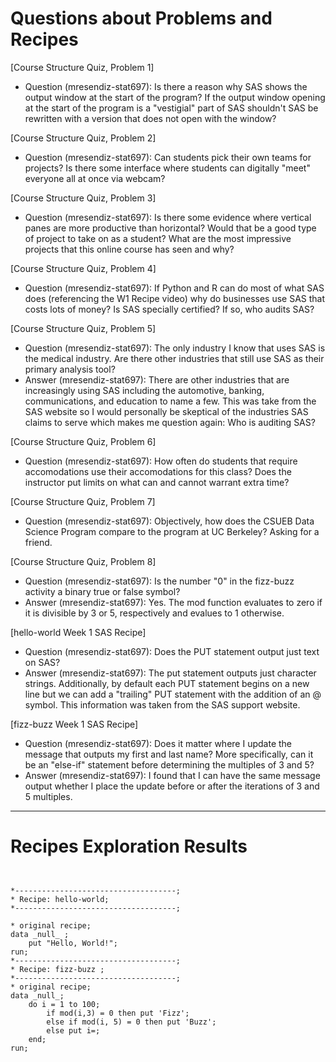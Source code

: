 
# Questions about Problems and Recipes

[Course Structure Quiz, Problem 1]
* Question (mresendiz-stat697): Is there a reason why SAS shows the output window at the start of the program? If the output window opening at the start of the program is a "vestigial" part of SAS shouldn't SAS be rewritten with a version that does not open with the window?

[Course Structure Quiz, Problem 2]
* Question (mresendiz-stat697): Can students pick their own teams for projects? Is there some interface where students can digitally "meet" everyone all at once via webcam?

[Course Structure Quiz, Problem 3]
* Question (mresendiz-stat697): Is there some evidence where vertical panes are more productive than horizontal? Would that be a good type of project to take on as a student? What are the most impressive projects that this online course has seen and why?

[Course Structure Quiz, Problem 4]
* Question (mresendiz-stat697): If Python and R can do most of what SAS does (referencing the W1 Recipe video)  why do businesses use SAS that costs lots of money? Is SAS specially certified? If so, who audits SAS? 

[Course Structure Quiz, Problem 5]
* Question (mresendiz-stat697): The only industry I know that uses SAS is the medical industry. Are there other industries that still use SAS as their primary analysis tool? 
* Answer (mresendiz-stat697): There are other industries that are increasingly using SAS including the automotive, banking, communications, and education to name a few. This was take from the SAS website so I would personally be skeptical of the industries SAS claims to serve which makes me question again: Who is auditing SAS?

[Course Structure Quiz, Problem 6]
* Question (mresendiz-stat697): How often do students that require accomodations use their accomodations for this class? Does the instructor put limits on what can and cannot warrant extra time?

[Course Structure Quiz, Problem 7]
* Question (mresendiz-stat697): Objectively, how does the CSUEB Data Science Program compare to the program at UC Berkeley? Asking for a friend. 

[Course Structure Quiz, Problem 8]
* Question (mresendiz-stat697): Is the number "0" in the fizz-buzz activity a binary true or false symbol? 
* Answer (mresendiz-stat697): Yes. The mod function evaluates to zero if it is divisible by 3 or 5, respectively and evalues to 1 otherwise. 

[hello-world Week 1 SAS Recipe]
* Question (mresendiz-stat697): Does the PUT statement output just text on SAS?
* Answer (mresendiz-stat697): The put statement outputs just character strings. Additionally, by default each PUT statement begins on a new line but we can add a "trailing" PUT statement with the addition of an @ symbol. This information was taken from the SAS support website. 

[fizz-buzz Week 1 SAS Recipe]
* Question (mresendiz-stat697): Does it matter where I update the message that outputs my first and last name? More specifically, can it be an "else-if" statement before determining the multiples of 3 and 5?
* Answer (mresendiz-stat697): I found that I can have the same message output whether I place the update before or after the iterations of 3 and 5 multiples. 

***



# Recipes Exploration Results



```


*------------------------------------;
* Recipe: hello-world;
*------------------------------------;

* original recipe;
data _null_ ;
	put "Hello, World!";
run;
*------------------------------------;
* Recipe: fizz-buzz ;
*------------------------------------;
* original recipe;
data _null_;
    do i = 1 to 100;
        if mod(i,3) = 0 then put 'Fizz';
        else if mod(i, 5) = 0 then put 'Buzz';
        else put i=;
    end;
run;



```
